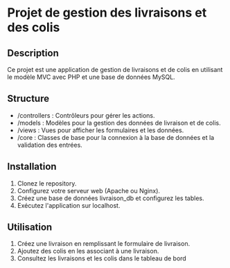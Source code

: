 # Projet de gestion des livraisons et des colis

## Description
Ce projet est une application de gestion de livraisons et de colis en utilisant le modèle MVC avec PHP et une base de données MySQL.

## Structure
- /controllers : Contrôleurs pour gérer les actions.
- /models : Modèles pour la gestion des données de livraison et de colis.
- /views : Vues pour afficher les formulaires et les données.
- /core : Classes de base pour la connexion à la base de données et la validation des entrées.

## Installation
1. Clonez le repository.
2. Configurez votre serveur web (Apache ou Nginx).
3. Créez une base de données livraison_db et configurez les tables.
4. Exécutez l'application sur localhost.

## Utilisation
1. Créez une livraison en remplissant le formulaire de livraison.
2. Ajoutez des colis en les associant à une livraison.
3. Consultez les livraisons et les colis dans le tableau de bord
